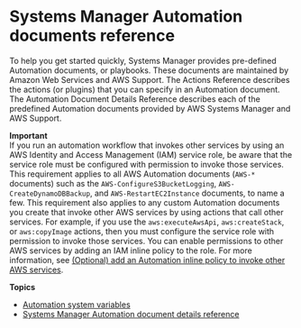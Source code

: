 # Systems Manager Automation documents reference<a name="automation-documents-reference"></a>

To help you get started quickly, Systems Manager provides pre\-defined Automation documents, or playbooks\. These documents are maintained by Amazon Web Services and AWS Support\. The Actions Reference describes the actions \(or plugins\) that you can specify in an Automation document\. The Automation Document Details Reference describes each of the predefined Automation documents provided by AWS Systems Manager and AWS Support\.

**Important**  
If you run an automation workflow that invokes other services by using an AWS Identity and Access Management \(IAM\) service role, be aware that the service role must be configured with permission to invoke those services\. This requirement applies to all AWS Automation documents \(`AWS-*` documents\) such as the `AWS-ConfigureS3BucketLogging`, `AWS-CreateDynamoDBBackup`, and `AWS-RestartEC2Instance` documents, to name a few\. This requirement also applies to any custom Automation documents you create that invoke other AWS services by using actions that call other services\. For example, if you use the `aws:executeAwsApi`, `aws:createStack`, or `aws:copyImage` actions, then you must configure the service role with permission to invoke those services\. You can enable permissions to other AWS services by adding an IAM inline policy to the role\. For more information, see [\(Optional\) add an Automation inline policy to invoke other AWS services](automation-permissions.md#automation-role-add-inline-policy)\.

**Topics**
+ [Automation system variables](automation-variables.md)
+ [Systems Manager Automation document details reference](automation-documents-reference-details.md)